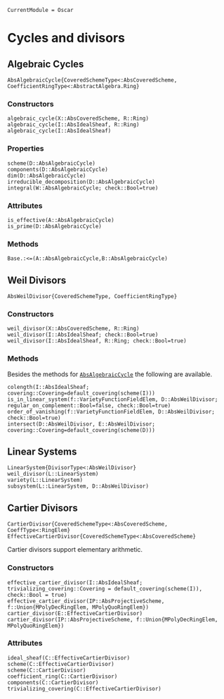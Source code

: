 ```@meta
CurrentModule = Oscar
```

# Cycles and divisors 

## Algebraic Cycles
```@docs 
AbsAlgebraicCycle{CoveredSchemeType<:AbsCoveredScheme, CoefficientRingType<:AbstractAlgebra.Ring}
```
### Constructors
```@docs
algebraic_cycle(X::AbsCoveredScheme, R::Ring)
algebraic_cycle(I::AbsIdealSheaf, R::Ring)
algebraic_cycle(I::AbsIdealSheaf)
```
### Properties
```@docs
scheme(D::AbsAlgebraicCycle)
components(D::AbsAlgebraicCycle)
dim(D::AbsAlgebraicCycle)
irreducible_decomposition(D::AbsAlgebraicCycle)
integral(W::AbsAlgebraicCycle; check::Bool=true)
```
### Attributes
```@docs 
is_effective(A::AbsAlgebraicCycle)
is_prime(D::AbsAlgebraicCycle)
```
### Methods 
```@docs 
Base.:<=(A::AbsAlgebraicCycle,B::AbsAlgebraicCycle)
```

## Weil Divisors
```@docs
AbsWeilDivisor{CoveredSchemeType, CoefficientRingType}
```
### Constructors
```@docs
weil_divisor(X::AbsCoveredScheme, R::Ring)
weil_divisor(I::AbsIdealSheaf; check::Bool=true)
weil_divisor(I::AbsIdealSheaf, R::Ring; check::Bool=true)
```
### Methods 
Besides the methods for [`AbsAlgebraicCycle`](@ref)
the following are available.
```@docs
colength(I::AbsIdealSheaf; covering::Covering=default_covering(scheme(I)))
is_in_linear_system(f::VarietyFunctionFieldElem, D::AbsWeilDivisor; regular_on_complement::Bool=false, check::Bool=true)
order_of_vanishing(f::VarietyFunctionFieldElem, D::AbsWeilDivisor; check::Bool=true)
intersect(D::AbsWeilDivisor, E::AbsWeilDivisor; covering::Covering=default_covering(scheme(D)))
```

## Linear Systems
```@docs
LinearSystem{DivisorType<:AbsWeilDivisor}
weil_divisor(L::LinearSystem)
variety(L::LinearSystem)
subsystem(L::LinearSystem, D::AbsWeilDivisor)
```

## Cartier Divisors 
```@docs 
CartierDivisor{CoveredSchemeType<:AbsCoveredScheme, CoeffType<:RingElem}
EffectiveCartierDivisor{CoveredSchemeType<:AbsCoveredScheme}
```
Cartier divisors support elementary arithmetic.
### Constructors 
```@docs 
effective_cartier_divisor(I::AbsIdealSheaf; trivializing_covering::Covering = default_covering(scheme(I)), check::Bool = true)
effective_cartier_divisor(IP::AbsProjectiveScheme, f::Union{MPolyDecRingElem, MPolyQuoRingElem})
cartier_divisor(E::EffectiveCartierDivisor)
cartier_divisor(IP::AbsProjectiveScheme, f::Union{MPolyDecRingElem, MPolyQuoRingElem})
```
### Attributes
```@docs
ideal_sheaf(C::EffectiveCartierDivisor)
scheme(C::EffectiveCartierDivisor)
scheme(C::CartierDivisor)
coefficient_ring(C::CartierDivisor)
components(C::CartierDivisor)
trivializing_covering(C::EffectiveCartierDivisor)
```
